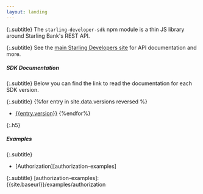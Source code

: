 ```yaml
---
layout: landing
---
```


{:.subtitle}
The `starling-developer-sdk` npm module is a thin JS library around Starling Bank's REST API.

{:.subtitle}
See the [main Starling Developers site](https://developer.starlingbank.com) for API documentation and more.

##### SDK Documentation

{:.subtitle}
Below you can find the link to read the documentation for each SDK version.

{:.subtitle}
{%for entry in site.data.versions reversed %}
* [{{entry.version}}]({{site.baseurl}}/docs/{{entry.version}}/index.html)
{%endfor%}

{:.h5}
##### Examples

{:.subtitle}
* [Authorization][authorization-examples]

{:.subtitle}
[authorization-examples]: {{site.baseurl}}/examples/authorization
